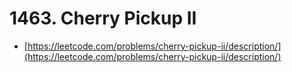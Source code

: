 # 1463. Cherry Pickup II

- [https://leetcode.com/problems/cherry-pickup-ii/description/](https://leetcode.com/problems/cherry-pickup-ii/description/)
